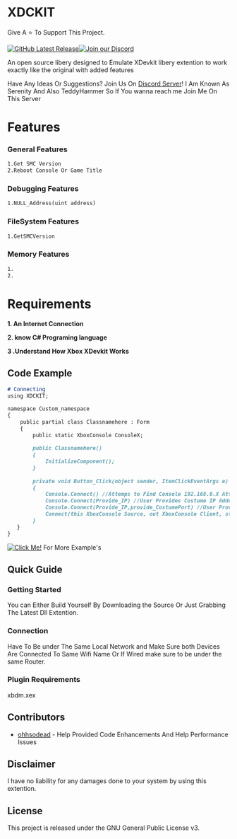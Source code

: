 # XDCKIT
Give A ⭐ To Support This Project.

[![GitHub Latest Release](https://img.shields.io/badge/Latest-Release-red)](https://github.com/XBM360/XDCKIT/releases)[![Join our Discord](https://img.shields.io/badge/join%20Us-discord-7289DA)](https://discord.gg/QvdmNnfQ86)


An open source libery designed to Emulate XDevkit libery extention to work exactly like the original with added features

Have Any Ideas Or Suggestions? Join Us On [Discord Server](https://discord.gg/QvdmNnfQ86)!
I Am Known As Serenity And Also TeddyHammer So If You wanna reach me Join Me On This Server
# Features
### General Features
```markdown
1.Get SMC Version
2.Reboot Console Or Game Title
```
### Debugging Features
```markdown
1.NULL_Address(uint address)
```
### FileSystem Features
```markdown
1.GetSMCVersion
```
### Memory Features
```markdown
1.
2.
```

# Requirements
**1. An Internet Connection**

**2. know C# Programing language**

**3 .Understand How Xbox XDevkit Works**

## Code Example

```markdown
# Connecting
using XDCKIT;

namespace Custom_namespace
{
    public partial class Classnamehere : Form
    {
        public static XboxConsole ConsoleX;
    
        public Classnamehere()
        {
            InitializeComponent();
        }
        
        private void Button_Click(object sender, ItemClickEventArgs e)
        {
            Console.Connect() //Attemps to Find Console 192.168.0.X Attempts compensate for X aka finds last digit.
            Console.Connect(Provide_IP) //User Provides Costume IP Address
            Console.Connect(Provide_IP,provide_CostumePort) //User Provides The IP Address and Port Number "Port Number Is Always 730" Regardless was added for more flexibility.
            Connect(this XboxConsole Source, out XboxConsole Client, string ConsoleNameOrIP = "default", int Port = 730) //sets the (ConsoleX) to XDCKIT class so everythin can be called like so example: ConsoleX.Screenshot() , then if IP Address is Provide then it proceeds to Connect also you can provide Port Number Witch By Again Defualt Is 730.
        }
   }
}
```
[![Click Me!](https://img.shields.io/badge/Click-Me!-blue)](https://xbm360.github.io/XDCKIT/) For More Example's
## Quick Guide

### Getting Started

You can Either Build Yourself By Downloading the Source Or Just Grabbing The Latest Dll Extention.

### Connection

Have To Be under The Same Local Network and Make Sure both Devices Are Connected To Same Wifi Name Or If Wired make sure to be under the same Router.

### Plugin Requirements

xbdm.xex

## Contributors
* [ohhsodead](https://github.com/ohhsodead) - Help Provided Code Enhancements And Help Performance Issues
## Disclaimer
I have no liability for any damages done to your system by using this extention.

## License

This project is released under the GNU General Public License v3.
